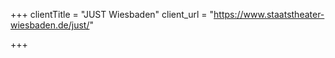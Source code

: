 +++
clientTitle = "JUST Wiesbaden"
client_url = "https://www.staatstheater-wiesbaden.de/just/"

+++
